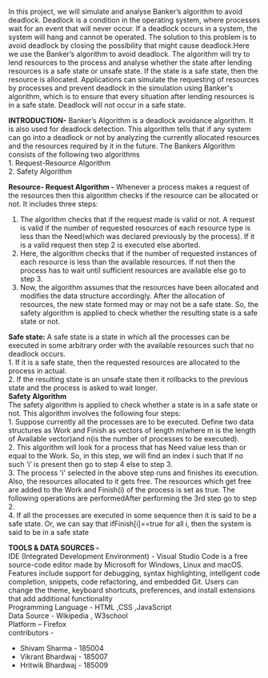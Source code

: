 In this project, we will simulate and analyse Banker’s algorithm to avoid deadlock. Deadlock is a condition in the operating system, where processes wait for an event that will never occur. If a deadlock occurs in a system, the system will hang and cannot be operated. The solution to this problem is to avoid deadlock by closing the possibility that might cause deadlock.Here we use the Banker’s algorithm to avoid deadlock. The algorithm will try to lend resources to the process and analyse whether the state after lending resources is a safe state or unsafe state. If the state is a safe state, then the resource is allocated. Applications can simulate the requesting of resources by processes and prevent deadlock in the simulation using Banker's algorithm, which is to ensure that every situation after lending resources is in a safe state. Deadlock will not occur in a safe state.

**INTRODUCTION-**  Banker’s Algorithm is a deadlock avoidance algorithm. It is also used for deadlock detection. This algorithm tells that if any system can go into a deadlock or not by analyzing the currently allocated resources and the resources required by it in the future.
The Bankers Algorithm consists of the following two algorithms </br>
    1. Request-Resource Algorithm  </br>
    2. Safety Algorithm </br>

**Resource- Request Algorithm -**
Whenever a process makes a request of the resources then this algorithm checks if the resource can be allocated or not.
It includes three steps:
   1. The algorithm checks that if the request made is valid or not. A request is valid if the number of requested resources of each resource type is less than the Need(which was declared previously by the process). If it is a valid request then step 2 is executed else aborted.
   2. Here, the algorithm checks that if the number of requested instances of each resource is less than the available resources. If not then the process has to wait until sufficient resources are available else go to step 3.
   3. Now, the algorithm assumes that the resources have been allocated and modifies the data structure accordingly.
After the allocation of resources, the new state formed may or may not be a safe state. So, the safety algorithm is applied to check whether the resulting state is a safe state or not. </br>

**Safe state:** A safe state is a state in which all the processes can be executed in some arbitrary order with the available resources such that no deadlock occurs.</br>
    1. If it is a safe state, then the requested resources are allocated to the process in actual.</br>
    2. If the resulting state is an unsafe state then it rollbacks to the previous state and the process is asked to wait longer.</br>
**Safety Algorithm**</br>
The safety algorithm is applied to check whether a state is in a safe state or not.
This algorithm involves the following four steps:</br>
    1. Suppose currently all the processes are to be executed. Define two data structures as Work and Finish as vectors of length m(where m is the length of Available vector)and n(is the number of processes to be executed).</br>
    2. This algorithm will look for a process that has Need value less than or equal to the Work. So, in this step, we will find an index i such that If no such ‘i’ is present then go to step 4 else to step 3.</br>
    3. The process 'i' selected in the above step runs and finishes its execution. Also, the resources allocated to it gets free. The resources which get free are added to the Work and Finish(i) of the process is set as true. The following operations are performedAfter performing the 3rd step go to step 2.</br>
    4. If all the processes are executed in some sequence then it is said to be a safe state. Or, we can say that ifFinish[i]==true for all i,
then the system is said to be in a safe state</br>


**TOOLS & DATA SOURCES -**</br>
    IDE (Integrated Development Environment) - Visual Studio Code is a free source-code editor made by Microsoft for Windows, Linux and macOS. Features include support for debugging, syntax highlighting, intelligent code completion, snippets, code refactoring, and embedded Git. Users can change the theme, keyboard shortcuts, preferences, and install extensions that add additional functionality </br>
    Programming Language - HTML ,CSS ,JavaScript </br>
     Data Source - Wikipedia , W3school </br>
     Platform – Firefox </br>
contributors - 
- Shivam Sharma - 185004
- Vikrant Bhardwaj - 185007
- Hritwik Bhardwaj - 185009
